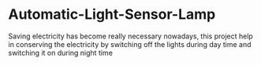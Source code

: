 # Automatic-Light-Sensor-Lamp
Saving electricity has become really necessary nowadays, this project help in conserving the electricity by switching off the lights during day time and switching it on during night time
